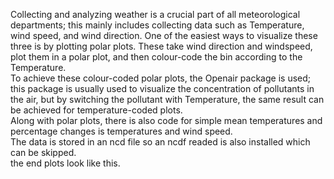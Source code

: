 Collecting and analyzing weather is a crucial part of all meteorological departments; this mainly includes collecting data such as Temperature, wind speed, and wind direction. One of the easiest ways to visualize these three is by plotting polar plots. These take wind direction and windspeed, plot them in a polar plot, and then colour-code the bin according to the Temperature.
<br>
To achieve these colour-coded polar plots, the Openair package is used; this package is usually used to visualize the concentration of pollutants in the air, but by switching the pollutant with Temperature, the same result can be achieved for temperature-coded plots.
<br>
Along with polar plots, there is also code for simple mean temperatures and percentage changes is temperatures and wind speed.
<br>
The data is stored in an ncd file so an ncdf readed is also installed which can be skipped.
<br>
the end plots look like this.